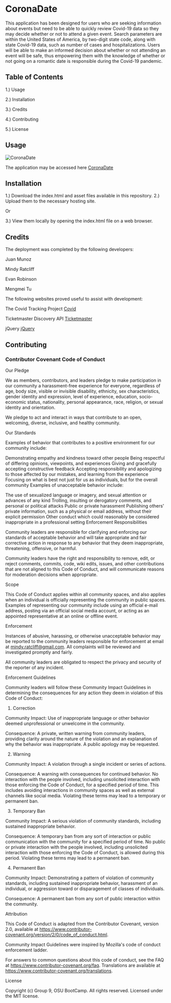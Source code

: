 # CoronaDate

This application has been designed for users who are seeking information about events but need to be able to quickly review Covid-19 data so they may decide whether or not to attend a given event. Search parameters are within the United States of America, by two-digit state code, along with state Covid-19 data, such as number of cases and hospitalizations. Users will be able to make an informed decision about whether or not attending an event will be safe, thus empowering them with the knowledge of whether or not going on a romantic date is responsible during the Covid-19 pandemic.

## Table of Contents

1.) Usage

2.) Installation

3.) Credits

4.) Contributing

5.) License

## Usage


 ![CoronaDate](https://github.com/mmeii/project-1-corona-date/blob/final-readme/Assets/Images/screenshot.jpeg)

 The application may be accessed here [CoronaDate](https://mmeii.github.io/project-1-corona-date/)

## Installation

1.) Download the index.html and asset files available in this repository. 2.) Upload them to the necessary hosting site.

Or

3.) View them locally by opening the index.html file on a web browser.

## Credits

The deployment was completed by the following developers:

Juan Munoz 

Mindy Ratcliff 

Evan Robinson 

Mengmei Tu 

The following websites proved useful to assist with development:

 The Covid Tracking Project [Covid](https://covidtracking.com/data/api)

 Ticketmaster Discovery API [Ticketmaster](https://developer.ticketmaster.com/products-and-docs/apis/international-discovery/v2/#event-search)

 jQuery [jQuery](https://jquery.com)


## Contributing

### Contributor Covenant Code of Conduct

Our Pledge

We as members, contributors, and leaders pledge to make participation in our community a harassment-free experience for everyone, regardless of age, body size, visible or invisible disability, ethnicity, sex characteristics, gender identity and expression, level of experience, education, socio-economic status, nationality, personal appearance, race, religion, or sexual identity and orientation.

We pledge to act and interact in ways that contribute to an open, welcoming, diverse, inclusive, and healthy community.

Our Standards

Examples of behavior that contributes to a positive environment for our community include:

Demonstrating empathy and kindness toward other people
Being respectful of differing opinions, viewpoints, and experiences
Giving and gracefully accepting constructive feedback
Accepting responsibility and apologizing to those affected by our mistakes, and learning from the experience
Focusing on what is best not just for us as individuals, but for the overall community
Examples of unacceptable behavior include:

The use of sexualized language or imagery, and sexual attention or advances of any kind
Trolling, insulting or derogatory comments, and personal or political attacks
Public or private harassment
Publishing others' private information, such as a physical or email address, without their explicit permission
Other conduct which could reasonably be considered inappropriate in a professional setting
Enforcement Responsibilities

Community leaders are responsible for clarifying and enforcing our standards of acceptable behavior and will take appropriate and fair corrective action in response to any behavior that they deem inappropriate, threatening, offensive, or harmful.

Community leaders have the right and responsibility to remove, edit, or reject comments, commits, code, wiki edits, issues, and other contributions that are not aligned to this Code of Conduct, and will communicate reasons for moderation decisions when appropriate.

Scope

This Code of Conduct applies within all community spaces, and also applies when an individual is officially representing the community in public spaces. Examples of representing our community include using an official e-mail address, posting via an official social media account, or acting as an appointed representative at an online or offline event.

Enforcement

Instances of abusive, harassing, or otherwise unacceptable behavior may be reported to the community leaders responsible for enforcement at email at mindy.ratcliff@gmail.com. All complaints will be reviewed and investigated promptly and fairly.

All community leaders are obligated to respect the privacy and security of the reporter of any incident.

Enforcement Guidelines

Community leaders will follow these Community Impact Guidelines in determining the consequences for any action they deem in violation of this Code of Conduct:

1. Correction

Community Impact: Use of inappropriate language or other behavior deemed unprofessional or unwelcome in the community.

Consequence: A private, written warning from community leaders, providing clarity around the nature of the violation and an explanation of why the behavior was inappropriate. A public apology may be requested.

2. Warning

Community Impact: A violation through a single incident or series of actions.

Consequence: A warning with consequences for continued behavior. No interaction with the people involved, including unsolicited interaction with those enforcing the Code of Conduct, for a specified period of time. This includes avoiding interactions in community spaces as well as external channels like social media. Violating these terms may lead to a temporary or permanent ban.

3. Temporary Ban

Community Impact: A serious violation of community standards, including sustained inappropriate behavior.

Consequence: A temporary ban from any sort of interaction or public communication with the community for a specified period of time. No public or private interaction with the people involved, including unsolicited interaction with those enforcing the Code of Conduct, is allowed during this period. Violating these terms may lead to a permanent ban.

4. Permanent Ban

Community Impact: Demonstrating a pattern of violation of community standards, including sustained inappropriate behavior, harassment of an individual, or aggression toward or disparagement of classes of individuals.

Consequence: A permanent ban from any sort of public interaction within the community.

Attribution

This Code of Conduct is adapted from the Contributor Covenant, version 2.0, available at https://www.contributor-covenant.org/version/2/0/code_of_conduct.html.

Community Impact Guidelines were inspired by Mozilla's code of conduct enforcement ladder.

For answers to common questions about this code of conduct, see the FAQ at https://www.contributor-covenant.org/faq. Translations are available at https://www.contributor-covenant.org/translations.

License

Copyright (c) Group 9, OSU BootCamp. All rights reserved. Licensed under the MIT license.
